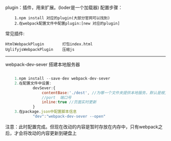 
plugin：插件，用来扩展。(loder是一个加载器)
配置步骤：
```
    1.npm install 对应的plugin(大部分官网可以找到)
    2.在webpack配置文件中配置plugin:[new 对应的plugin]
```
常见插件:
```
HtmlWebpackPlugin        打包index.html
UglifyjsWebpackPlugin    压缩js
```
***
webpack-dev-sever       搭建本地服务器
```js

    1.npm install --save-dev webpack-dev-sever
    2.在配置文件中设置:
            devSever:{
                contentBase:'./dest', //为哪一个文件夹提供本地服务，默认是根文件夹
                //port  端口号
                inline:true //页面实时更新
            }
    3.在package.json中配置脚本信息
            "dev":"webpack-dev-sever --open"
```
注意：此时配置完成。但现在改动的内容是暂时存放在内存中，只有webpack之后，才会将改动的内容更新到硬盘上

